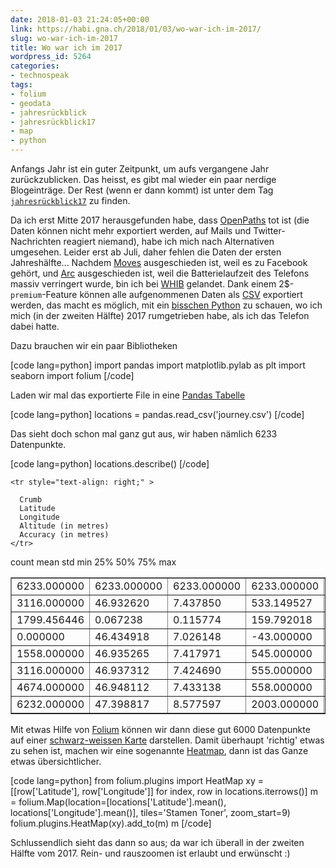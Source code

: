 ```yaml
---
date: 2018-01-03 21:24:05+00:00
link: https://habi.gna.ch/2018/01/03/wo-war-ich-im-2017/
slug: wo-war-ich-im-2017
title: Wo war ich im 2017
wordpress_id: 5264
categories:
- technospeak
tags:
- folium
- geodata
- jahresrückblick
- jahresrückblick17
- map
- python
---
```


Anfangs Jahr ist ein guter Zeitpunkt, um aufs vergangene Jahr zurückzublicken. Das heisst, es gibt mal wieder ein paar nerdige Blogeinträge. Der Rest (wenn er dann kommt) ist unter dem Tag [`jahresrückblick17`](https://habi.gna.ch/tag/jahresruckblick17) zu finden.

Da ich erst Mitte 2017 herausgefunden habe, dass [OpenPaths](https://openpaths.cc/) tot ist (die Daten können nicht mehr exportiert werden, auf Mails und Twitter-Nachrichten reagiert niemand), habe ich mich nach Alternativen umgesehen. Leider erst ab Juli, daher fehlen die Daten der ersten Jahreshälfte...
Nachdem [Moves](https://moves-app.com/) ausgeschieden ist, weil es zu Facebook gehört, und [Arc](http://www.bigpaua.com/arc/) ausgeschieden ist, weil die Batterielaufzeit des Telefons massiv verringert wurde, bin ich bei [WHIB](http://www.bleatinc.com/) gelandet. Dank einem 2$-`premium`-Feature können alle aufgenommenen Daten als [CSV](https://de.wikipedia.org/wiki/CSV_(Dateiformat)) exportiert werden, das macht es möglich, mit ein [bisschen Python](https://github.com/habi/jahresrueckblick/blob/master/WHIB.ipynb) zu schauen, wo ich mich (in der zweiten Hälfte) 2017 rumgetrieben habe, als ich das Telefon dabei hatte.

Dazu brauchen wir ein paar Bibliotheken

[code lang=python]
import pandas
import matplotlib.pylab as plt
import seaborn
import folium
[/code]

Laden wir mal das exportierte File in eine [Pandas Tabelle](http://pandas.pydata.org/pandas-docs/stable/generated/pandas.DataFrame.html)

[code lang=python]
locations = pandas.read_csv('journey.csv')
[/code]

Das sieht doch schon mal ganz gut aus, wir haben nämlich 6233 Datenpunkte.

[code lang=python]
locations.describe()
[/code]




<table border="1" class="dataframe" >
  
    <tr style="text-align: right;" >
      
      Crumb
      Latitude
      Longitude
      Altitude (in metres)
      Accuracy (in metres)
    </tr>
  
  <tbody >
    <tr >
      count
      
<td >6233.000000
</td>
      
<td >6233.000000
</td>
      
<td >6233.000000
</td>
      
<td >6233.000000
</td>
      
<td >6233.000000
</td>
    </tr>
    <tr >
      mean
      
<td >3116.000000
</td>
      
<td >46.932620
</td>
      
<td >7.437850
</td>
      
<td >533.149527
</td>
      
<td >125.461736
</td>
    </tr>
    <tr >
      std
      
<td >1799.456446
</td>
      
<td >0.067238
</td>
      
<td >0.115774
</td>
      
<td >159.792018
</td>
      
<td >596.847400
</td>
    </tr>
    <tr >
      min
      
<td >0.000000
</td>
      
<td >46.434918
</td>
      
<td >7.026148
</td>
      
<td >-43.000000
</td>
      
<td >0.000000
</td>
    </tr>
    <tr >
      25%
      
<td >1558.000000
</td>
      
<td >46.935265
</td>
      
<td >7.417971
</td>
      
<td >545.000000
</td>
      
<td >47.000000
</td>
    </tr>
    <tr >
      50%
      
<td >3116.000000
</td>
      
<td >46.937312
</td>
      
<td >7.424690
</td>
      
<td >555.000000
</td>
      
<td >65.000000
</td>
    </tr>
    <tr >
      75%
      
<td >4674.000000
</td>
      
<td >46.948112
</td>
      
<td >7.433138
</td>
      
<td >558.000000
</td>
      
<td >70.000000
</td>
    </tr>
    <tr >
      max
      
<td >6232.000000
</td>
      
<td >47.398817
</td>
      
<td >8.577597
</td>
      
<td >2003.000000
</td>
      
<td >23964.000000
</td>
    </tr>
  </tbody>
</table>




Mit etwas Hilfe von [Folium](http://python-visualization.github.io/folium/) können wir dann diese gut 6000 Datenpunkte auf einer [schwarz-weissen Karte](http://maps.stamen.com/toner/) darstellen. Damit überhaupt 'richtig' etwas zu sehen ist, machen wir eine sogenannte [Heatmap](https://en.wikipedia.org/wiki/Heat_map), dann ist das Ganze etwas übersichtlicher.

[code lang=python]
from folium.plugins import HeatMap
xy = [[row['Latitude'], row['Longitude']] for index, row in locations.iterrows()]
m = folium.Map(location=[locations['Latitude'].mean(),
                         locations['Longitude'].mean()], tiles='Stamen Toner', zoom_start=9)
folium.plugins.HeatMap(xy).add_to(m)
m
[/code]

Schlussendlich sieht das dann so aus; da war ich überall in der zweiten Hälfte vom 2017. Rein- und rauszoomen ist erlaubt und erwünscht :)


